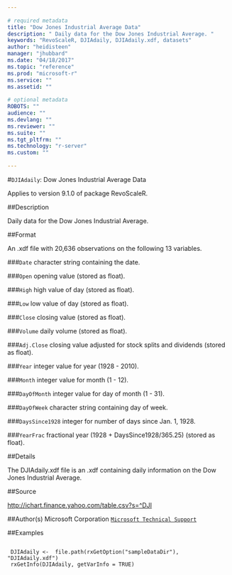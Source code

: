 ```yaml
--- 
 
# required metadata 
title: "Dow Jones Industrial Average Data" 
description: " Daily data for the Dow Jones Industrial Average. " 
keywords: "RevoScaleR, DJIAdaily, DJIAdaily.xdf, datasets" 
author: "heidisteen" 
manager: "jhubbard" 
ms.date: "04/18/2017" 
ms.topic: "reference" 
ms.prod: "microsoft-r" 
ms.service: "" 
ms.assetid: "" 
 
# optional metadata 
ROBOTS: "" 
audience: "" 
ms.devlang: "" 
ms.reviewer: "" 
ms.suite: "" 
ms.tgt_pltfrm: "" 
ms.technology: "r-server" 
ms.custom: "" 
 
--- 
```

 
 
 
 
 #`DJIAdaily`: Dow Jones Industrial Average Data

 Applies to version 9.1.0 of package RevoScaleR.
 
 ##Description
 
Daily data for the Dow Jones Industrial Average.
 
 
 ##Format
 
An .xdf file with 20,636 observations on the following 13 variables.


###`Date`
character string containing the date.


###`Open`
opening value (stored as float).


###`High`
high value of day (stored as float).


###`Low`
low value of day (stored as float).


###`Close`
closing value (stored as float).


###`Volume`
daily volume (stored as float).


###`Adj.Close`
closing value adjusted for stock splits and dividends (stored as float).


###`Year`
integer value for year (1928 - 2010).


###`Month`
integer value for month (1 - 12).


###`DayOfMonth`
integer value for day of month (1 - 31).


###`DayOfWeek`
character string containing day of week.


###`DaysSince1928`
integer for number of days since Jan. 1, 1928.


###`YearFrac`
fractional year (1928 + DaysSince1928/365.25) (stored as float).



 
 
 ##Details
 
The DJIAdaily.xdf file is an .xdf containing daily information on
the Dow Jones Industrial Average.
 
 
 ##Source
 
http://ichart.finance.yahoo.com/table.csv?s=^DJI
 
 
 ##Author(s)
 Microsoft Corporation [`Microsoft Technical Support`](https://go.microsoft.com/fwlink/?LinkID=698556&clcid=0x409)
 
 
 ##Examples

 ```
   
  DJIAdaily <-  file.path(rxGetOption("sampleDataDir"), "DJIAdaily.xdf")
  rxGetInfo(DJIAdaily, getVarInfo = TRUE)
 
```
 
 
